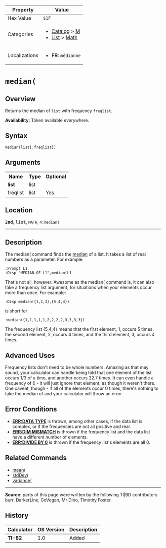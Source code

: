 | Property      | Value |
|---------------|-------|
| Hex Value     | `$1F`|
| Categories    | <ul><li>[Catalog](<../categories/Catalog.md>) > [M](<../categories/Catalog.md#M>)</li><li>[List](<../categories/List.md>) > [Math](<../categories/List.md#Math>)</li></ul> |
| Localizations | <ul><li><b>FR</b>: `médianne`</li></ul> |

# `median(`

## Overview
Returns the median of `list` with frequency `freqlist`.


<b>Availability</b>: Token available everywhere.

## Syntax
`median(list[,freqlist])`

## Arguments
<table>
<tr><th>Name</th><th>Type</th><th>Optional</th></tr>

<tr><td><b>list</b></td><td>list</td><td></td></tr>

<tr><td>freqlist</td><td>list</td><td>Yes</td></tr>

</table>

## Location
<tt><kbd><b>2nd</b></kbd></tt>, <kbd>list</kbd>, `MATH`, `4:median(`
<hr>

## Description

The median( command finds the [median](https://en.wikipedia.org/wiki/Median) of a list. It takes a list of real numbers as a parameter. For example:

```ti-basic
:Prompt L1
:Disp "MEDIAN OF L1",median(L1
```

That's not all, however. Awesome as the median( command is, it can also take a frequency list argument, for situations when your elements occur more than once. For example:

```ti-basic
:Disp median({1,2,3},{5,4,4})
```

is short for

```ti-basic
:median({1,1,1,1,1,2,2,2,2,3,3,3,3})
```

The frequency list {5,4,4} means that the first element, 1, occurs 5 times, the second element, 2, occurs 4 times, and the third element, 3, occurs 4 times.

## Advanced Uses

Frequency lists don't need to be whole numbers. Amazing as that may sound, your calculator can handle being told that one element of the list occurs 1/3 of a time, and another occurs 22.7 times. It can even handle a frequency of 0 - it will just ignore that element, as though it weren't there. One caveat, though - if all of the elements occur 0 times, there's nothing to take the median of and your calculator will throw an error.

## Error Conditions

*   **[ERR:DATA TYPE](errors#datatype)** is thrown, among other cases, if the data list is complex, or if the frequencies are not all positive and real.
*   **[ERR:DIM MISMATCH](errors#dimmismatch)** is thrown if the frequency list and the data list have a different number of elements.
*   **[ERR:DIVIDE BY 0](errors#divideby0)** is thrown if the frequency list's elements are all 0.

## Related Commands

*   [mean(](mean\(.md)
*   [stdDev(](stdDev\(.md)
*   [variance(](variance\(.md)

* * *

**Source**: parts of this page were written by the following TI|BD contributors: burr, DarkerLine, GoVegan, Mr Dino, Timothy Foster.

## History
| Calculator | OS Version | Description |
|------------|------------|-------------|
| <b>TI-82</b> | 1.0 | Added |


